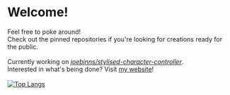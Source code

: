 # Welcome!
Feel free to poke around!<br/>
Check out the pinned repositories if you're looking for creations ready for the public.<br/>
<br/>
Currently working on [*joebinns/stylised-character-controller*](https://github.com/joebinns/stylised-character-controller).<br/>
Interested in what's being done? Visit [my website](https://joebinns.com/)!<br/>
<br/>
[![Top Langs](https://github-readme-stats.vercel.app/api/top-langs/?username=joebinns&langs_count=10&layout=compact)](https://github.com/anuraghazra/github-readme-stats)
